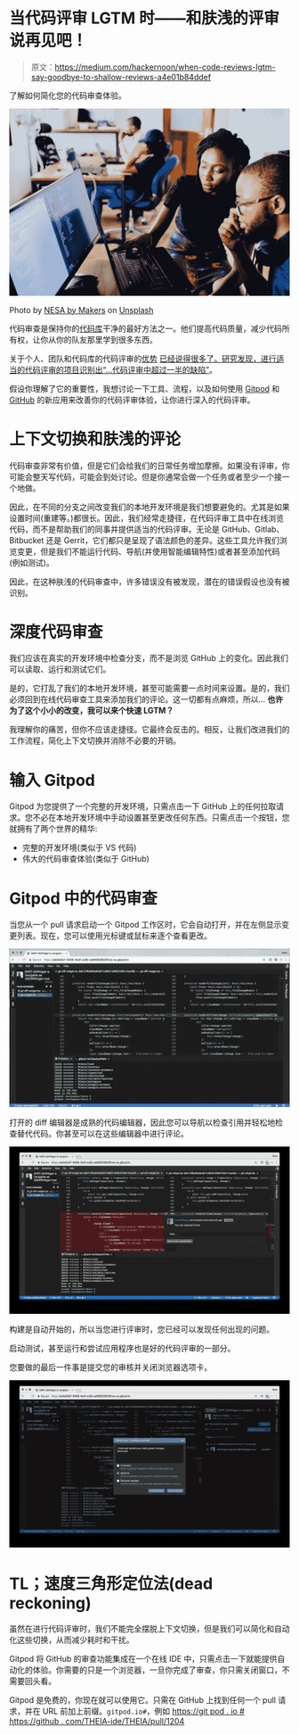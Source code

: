 # 当代码评审 LGTM 时——和肤浅的评审说再见吧！

> 原文：<https://medium.com/hackernoon/when-code-reviews-lgtm-say-goodbye-to-shallow-reviews-a4e01b84ddef>

了解如何简化您的代码审查体验。

![](img/593bd1bc67465fbd12f21245916228c5.png)

Photo by [NESA by Makers](https://unsplash.com/@nesabymakers?utm_source=medium&utm_medium=referral) on [Unsplash](https://unsplash.com?utm_source=medium&utm_medium=referral)

代码审查是保持你的[代码库](https://hackernoon.com/tagged/codebase)干净的最好方法之一。他们提高代码质量，减少代码所有权，让你从你的队友那里学到很多东西。

关于个人、团队和代码库的代码评审的[优势](https://blog.codinghorror.com/code-reviews-just-do-it/) [已经说得很多了。研究发现，进行适当的代码评审的项目识别出](https://www.quora.com/Why-is-code-review-so-important-in-the-software-industry)[“…代码评审中超过一半的缺陷”](https://web.archive.org/web/20151009203148/http://ieeexplore.ieee.org/xpl/login.jsp?reload=true&tp=&arnumber=4815279)。

假设你理解了它的重要性，我想讨论一下工具、流程，以及如何使用 [Gitpod](https://www.gitpod.io) 和 [GitHub](https://hackernoon.com/tagged/github) 的新应用来改善你的代码评审体验，让你进行深入的代码评审。

# 上下文切换和肤浅的评论

代码审查非常有价值，但是它们会给我们的日常任务增加摩擦。如果没有评审，你可能会整天写代码，可能会到处讨论。但是你通常会做一个任务或者至少一个接一个地做。

因此，在不同的分支之间改变我们的本地开发环境是我们想要避免的。尤其是如果设置时间(重建等。)都很长。因此，我们经常走捷径，在代码评审工具中在线浏览代码，而不是帮助我们的同事并提供适当的代码评审。无论是 GitHub、Gitlab、Bitbucket 还是 Gerrit，它们都只是呈现了语法颜色的差异。这些工具允许我们浏览变更，但是我们不能运行代码、导航(并使用智能编辑特性)或者甚至添加代码(例如测试)。

因此，在这种肤浅的代码审查中，许多错误没有被发现，潜在的错误假设也没有被识别。

# 深度代码审查

我们应该在真实的开发环境中检查分支，而不是浏览 GitHub 上的变化。因此我们可以读取、运行和测试它们。

是的，它打乱了我们的本地开发环境，甚至可能需要一点时间来设置。是的，我们必须回到在线代码审查工具来添加我们的评论。这一切都有点麻烦，所以… **也许为了这个小小的改变，我可以来个快速 LGTM？**

我理解你的痛苦，但你不应该走捷径。它最终会反击的。相反，让我们改进我们的工作流程，简化上下文切换并消除不必要的开销。

# 输入 Gitpod

Gitpod 为您提供了一个完整的开发环境，只需点击一下 GitHub 上的任何拉取请求。您不必在本地开发环境中手动设置甚至更改任何东西。只需点击一个按钮，您就拥有了两个世界的精华:

*   完整的开发环境(类似于 VS 代码)
*   伟大的代码审查体验(类似于 GitHub)

# Gitpod 中的代码审查

当您从一个 pull 请求启动一个 Gitpod 工作区时，它会自动打开，并在左侧显示变更列表。现在，您可以使用光标键或鼠标来逐个查看更改。

![](img/d21ba4dbcf2d2d5ccdee1e8e47405de8.png)

打开的 diff 编辑器是成熟的代码编辑器，因此您可以导航以检查引用并轻松地检查替代代码。你甚至可以在这些编辑器中进行评论。

![](img/57bd12c3680d2c310cbaca3a17520274.png)

构建是自动开始的，所以当您进行评审时，您已经可以发现任何出现的问题。

启动测试，甚至运行和尝试应用程序也是好的代码评审的一部分。

您要做的最后一件事是提交您的审核并关闭浏览器选项卡。

![](img/9db45843498fb77b1cf4eb3c39077ba7.png)

# TL；速度三角形定位法(dead reckoning)

虽然在进行代码评审时，我们不能完全摆脱上下文切换，但是我们可以简化和自动化这些切换，从而减少耗时和干扰。

Gitpod 将 GitHub 的审查功能集成在一个在线 IDE 中，只需点击一下就能提供自动化的体验。你需要的只是一个浏览器，一旦你完成了审查，你只需关闭窗口，不需要回头看。

Gitpod 是免费的，你现在就可以使用它。只需在 GitHub 上找到任何一个 pull 请求，并在 URL 前加上前缀。` gitpod.io# `，例如
[https://git pod . io # https://github . com/THEIA-ide/THEIA/pull/1204](https://gitpod.io#https://github.com/theia-ide/theia/pull/1204)